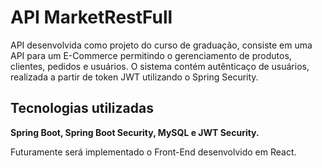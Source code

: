 # API MarketRestFull

API desenvolvida como projeto do curso de graduação, consiste em uma API para um E-Commerce permitindo o gerenciamento de produtos, clientes, pedidos e usuários. O sistema contém autênticaço de usuários, realizada a partir de token JWT utilizando o Spring Security.

## Tecnologias utilizadas

**Spring Boot, Spring Boot Security, MySQL e JWT Security.**

Futuramente será implementado o Front-End desenvolvido em React.
